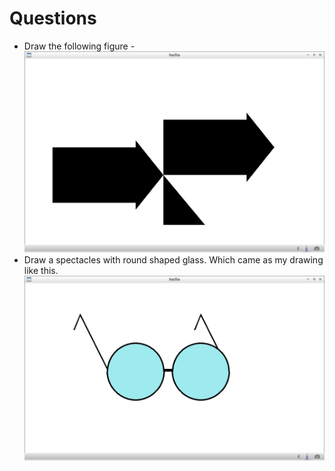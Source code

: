 # Questions
* Draw the following figure - 
![image](a.png)
* Draw a spectacles with round shaped glass. Which came as my drawing like this.
![glasses](b.png)